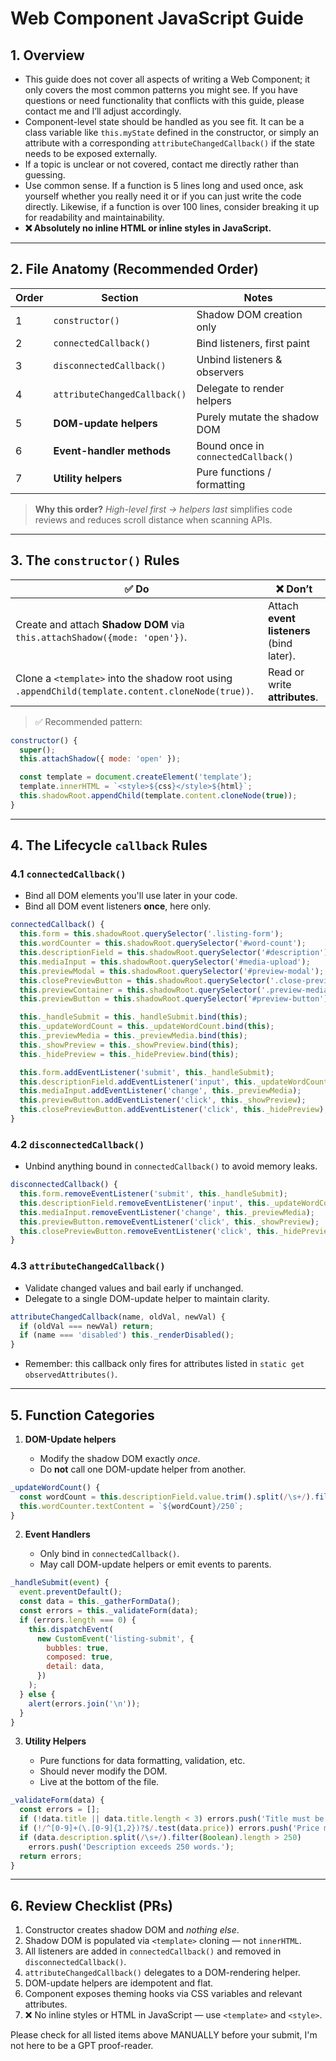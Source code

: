 
# Web Component JavaScript Guide


## 1. Overview

* This guide does not cover all aspects of writing a Web Component; it only covers the most common patterns you might see. If you have questions or need functionality that conflicts with this guide, please contact me and I’ll adjust accordingly.
* Component-level state should be handled as you see fit. It can be a class variable like `this.myState` defined in the constructor, or simply an attribute with a corresponding `attributeChangedCallback()` if the state needs to be exposed externally.
* If a topic is unclear or not covered, contact me directly rather than guessing.
* Use common sense. If a function is 5 lines long and used once, ask yourself whether you really need it or if you can just write the code directly. Likewise, if a function is over 100 lines, consider breaking it up for readability and maintainability.
* **❌ Absolutely no inline HTML or inline styles in JavaScript.** 

---

## 2. File Anatomy (Recommended Order)

| Order | Section                      | Notes                               |
| ----- | ---------------------------- | ----------------------------------- |
| 1     | `constructor()`              | Shadow DOM creation only            |
| 2     | `connectedCallback()`        | Bind listeners, first paint         |
| 3     | `disconnectedCallback()`     | Unbind listeners & observers        |
| 4     | `attributeChangedCallback()` | Delegate to render helpers          |
| 5     | **DOM-update helpers**       | Purely mutate the shadow DOM        |
| 6     | **Event-handler methods**    | Bound once in `connectedCallback()` |
| 7     | **Utility helpers**          | Pure functions / formatting         |

> **Why this order?**
> *High-level first → helpers last* simplifies code reviews and reduces scroll distance when scanning APIs.

---

## 3. The `constructor()` Rules

| ✅ Do                                                                                              | ❌ Don’t                                  |
| ------------------------------------------------------------------------------------------------- | ---------------------------------------- |
| Create and attach **Shadow DOM** via `this.attachShadow({mode: 'open'})`.                         | Attach **event listeners** (bind later). |
| Clone a `<template>` into the shadow root using `.appendChild(template.content.cloneNode(true))`. | Read or write **attributes**.            |

> ✅ Recommended pattern:

```js
constructor() {
  super();
  this.attachShadow({ mode: 'open' });

  const template = document.createElement('template');
  template.innerHTML = `<style>${css}</style>${html}`;
  this.shadowRoot.appendChild(template.content.cloneNode(true));
}
```

---

## 4. The Lifecycle `callback` Rules

### 4.1 `connectedCallback()`

* Bind all DOM elements you'll use later in your code.
* Bind all DOM event listeners **once**, here only.

```js
connectedCallback() {
  this.form = this.shadowRoot.querySelector('.listing-form');
  this.wordCounter = this.shadowRoot.querySelector('#word-count');
  this.descriptionField = this.shadowRoot.querySelector('#description');
  this.mediaInput = this.shadowRoot.querySelector('#media-upload');
  this.previewModal = this.shadowRoot.querySelector('#preview-modal');
  this.closePreviewButton = this.shadowRoot.querySelector('.close-preview');
  this.previewContainer = this.shadowRoot.querySelector('.preview-media');
  this.previewButton = this.shadowRoot.querySelector('#preview-button');

  this._handleSubmit = this._handleSubmit.bind(this);
  this._updateWordCount = this._updateWordCount.bind(this);
  this._previewMedia = this._previewMedia.bind(this);
  this._showPreview = this._showPreview.bind(this);
  this._hidePreview = this._hidePreview.bind(this);

  this.form.addEventListener('submit', this._handleSubmit);
  this.descriptionField.addEventListener('input', this._updateWordCount);
  this.mediaInput.addEventListener('change', this._previewMedia);
  this.previewButton.addEventListener('click', this._showPreview);
  this.closePreviewButton.addEventListener('click', this._hidePreview);
}
```

### 4.2 `disconnectedCallback()`

* Unbind anything bound in `connectedCallback()` to avoid memory leaks.

```js
disconnectedCallback() {
  this.form.removeEventListener('submit', this._handleSubmit);
  this.descriptionField.removeEventListener('input', this._updateWordCount);
  this.mediaInput.removeEventListener('change', this._previewMedia);
  this.previewButton.removeEventListener('click', this._showPreview);
  this.closePreviewButton.removeEventListener('click', this._hidePreview);
}
```

### 4.3 `attributeChangedCallback()`

* Validate changed values and bail early if unchanged.
* Delegate to a single DOM-update helper to maintain clarity.

```js
attributeChangedCallback(name, oldVal, newVal) {
  if (oldVal === newVal) return;
  if (name === 'disabled') this._renderDisabled();
}
```

* Remember: this callback only fires for attributes listed in `static get observedAttributes()`.

---

## 5. Function Categories

1. **DOM-Update helpers**

   * Modify the shadow DOM exactly *once*.
   * Do **not** call one DOM-update helper from another.

```js
_updateWordCount() {
  const wordCount = this.descriptionField.value.trim().split(/\s+/).filter(Boolean).length;
  this.wordCounter.textContent = `${wordCount}/250`;
}
```

2. **Event Handlers**

   * Only bind in `connectedCallback()`.
   * May call DOM-update helpers or emit events to parents.

```js
_handleSubmit(event) {
  event.preventDefault();
  const data = this._gatherFormData();
  const errors = this._validateForm(data);
  if (errors.length === 0) {
    this.dispatchEvent(
      new CustomEvent('listing-submit', {
        bubbles: true,
        composed: true,
        detail: data,
      })
    );
  } else {
    alert(errors.join('\n'));
  }
}
```

3. **Utility Helpers**

   * Pure functions for data formatting, validation, etc.
   * Should never modify the DOM.
   * Live at the bottom of the file.

```js
_validateForm(data) {
  const errors = [];
  if (!data.title || data.title.length < 3) errors.push('Title must be at least 3 characters.');
  if (!/^[0-9]+(\.[0-9]{1,2})?$/.test(data.price)) errors.push('Price must be a valid number.');
  if (data.description.split(/\s+/).filter(Boolean).length > 250)
    errors.push('Description exceeds 250 words.');
  return errors;
}
```

---

## 6. Review Checklist (PRs)

1. Constructor creates shadow DOM and *nothing else*.
2. Shadow DOM is populated via `<template>` cloning — not `innerHTML`.
3. All listeners are added in `connectedCallback()` and removed in `disconnectedCallback()`.
4. `attributeChangedCallback()` delegates to a DOM-rendering helper.
5. DOM-update helpers are idempotent and flat.
6. Component exposes theming hooks via CSS variables and relevant attributes.
7. ❌ No inline styles or HTML in JavaScript — use `<template>` and `<style>`.

Please check for all listed items above MANUALLY before your submit, I'm not here to be a GPT proof-reader. 